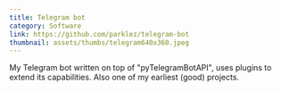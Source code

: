 ```yaml
---
title: Telegram bot
category: Software
link: https://github.com/parklez/telegram-bot
thumbnail: assets/thumbs/telegram640x360.jpeg
---
```

My Telegram bot written on top of "pyTelegramBotAPI", uses plugins to extend its capabilities.
Also one of my earliest (good) projects.